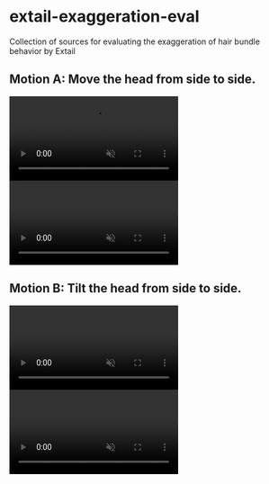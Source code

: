 # extail-exaggeration-eval
 Collection of sources for evaluating the exaggeration of hair bundle behavior by Extail

## Motion A: Move the head from side to side.
<div><video controls src="https://github.com/mt-sumikko/extail-exaggeration-eval/blob/master/video/move_a.mp4" muted="true"></video></div>
<div><video controls src="https://github.com/mt-sumikko/extail-exaggeration-eval/blob/master/video/move_b.mp4" muted="true"></video></div>

## Motion B: Tilt the head from side to side.
<div><video controls src="https://github.com/mt-sumikko/extail-exaggeration-eval/blob/master/video/rotate_a.mp4" muted="true"></video></div>
<div><video controls src="https://github.com/mt-sumikko/extail-exaggeration-eval/blob/master/video/rotate_b.mp4.mp4" muted="true"></video></div>